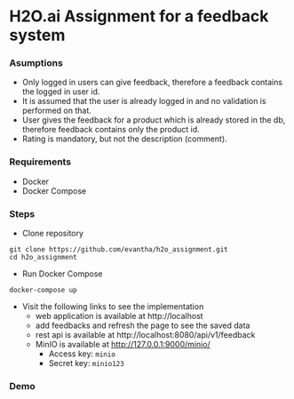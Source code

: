# H2O.ai Assignment for a feedback system

### Asumptions
*   Only logged in users can give feedback, therefore a feedback contains the logged in user id.
*   It is assumed that the user is already logged in and no validation is performed on that.
*   User gives the feedback for a product which is already stored in the db, therefore feedback contains only the product id.
*   Rating is mandatory, but not the description (comment).

### Requirements
- Docker
- Docker Compose

### Steps
*   Clone repository
```shell script
git clone https://github.com/evantha/h2o_assignment.git
cd h2o_assignment
```
*   Run Docker Compose
```shell script
docker-compose up
```
*   Visit the following links to see the implementation
    - web application is available at http://localhost
    - add feedbacks and refresh the page to see the saved data
    - rest api is available at http://localhost:8080/api/v1/feedback
    - MinIO is available at http://127.0.0.1:9000/minio/
        - Access key: `minio`
        - Secret key: `minio123`

### Demo
![]()
